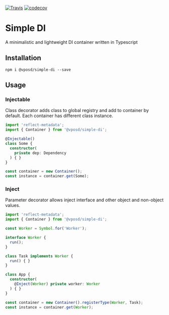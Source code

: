 [![Travis](https://api.travis-ci.org/vposd/simple-di.svg)](https://travis-ci.org/vposd/simple-di/) [![codecov](https://codecov.io/gh/vposd/simple-di/branch/master/graph/badge.svg)](https://codecov.io/gh/vposd/simple-di)

# Simple DI

A minimalistic and lightweight DI container written in Typescript

## Installation

```
npm i @vposd/simple-di --save
```

## Usage

### Injectable
Class decorator adds class to global registry and add to container by default.
Each container has different class instance.

```typescript
import 'reflect-metadata';
import { Container } from '@vposd/simple-di';

@Injectable()
class Some {
  constructor(
    private dep: Dependency
  ) { }
}

const container = new Container();
const instance = container.get(Some);
```

### Inject
Parameter decorator allows inject interface and other object and non-object values.

```typescript
import 'reflect-metadata';
import { Container } from '@vposd/simple-di';

const Worker = Symbol.for('Worker');

interface Worker {
  run();
}

class Task implements Worker {
  run() { }
}

class App {
  constructor(
    @Inject(Worker) private worker: Worker
  ) { }
}

const container = new Container().registerType(Worker, Task);
const instance = container.get(Worker);
```
